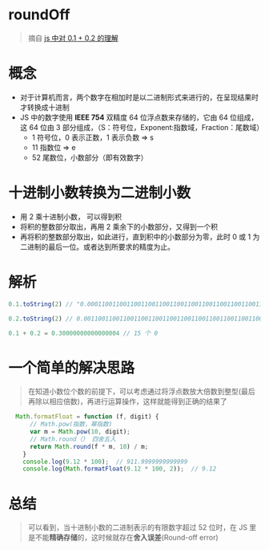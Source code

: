 # roundOff

> 摘自 [js 中对 0.1 + 0.2 的理解](https://www.jianshu.com/p/90ce596f131c)

# 概念

-   对于计算机而言，两个数字在相加时是以二进制形式来进行的，在呈现结果时才转换成十进制
-   JS 中的数字使用 **IEEE 754** 双精度 64 位浮点数来存储的，它由 64 位组成，这 64 位由 3 部分组成，（S：符号位，Exponent:指数域，Fraction：尾数域）
    -   1 符号位，0 表示正数，1 表示负数 => s
    -   11 指数位 => e
    -   52 尾数位，小数部分（即有效数字）

# 十进制小数转换为二进制小数

-   用 2 乘十进制小数， 可以得到积
-   将积的整数部分取出，再用 2 乘余下的小数部分，又得到一个积
-   再将积的整数部分取出，如此进行，直到积中的小数部分为零，此时 0 或 1 为二进制的最后一位。或者达到所要求的精度为止。

# 解析

```JavaScript
0.1.toString(2) // "0.0001100110011001100110011001100110011001100110011001101"

0.2.toString(2) // 0.001100110011001100110011001100110011001100110011001101

0.1 + 0.2 = 0.30000000000000004 // 15 个 0

```

# 一个简单的解决思路

> 在知道小数位个数的前提下，可以考虑通过将浮点数放大倍数到整型(最后再除以相应倍数)，再进行运算操作，这样就能得到正确的结果了

```JavaScript
  Math.formatFloat = function (f, digit) {
      // Math.pow(指数，幂指数)
      var m = Math.pow(10, digit);
      // Math.round（） 四舍五入
      return Math.round(f * m, 10) / m;
    }
    console.log(9.12 * 100);  // 911.9999999999999
    console.log(Math.formatFloat(9.12 * 100, 2));  // 9.12

```

# 总结

> 可以看到，当十进制小数的二进制表示的有限数字超过 52 位时，在 JS 里是不能**精确存储**的，这时候就存在**舍入误差**(Round-off error)
